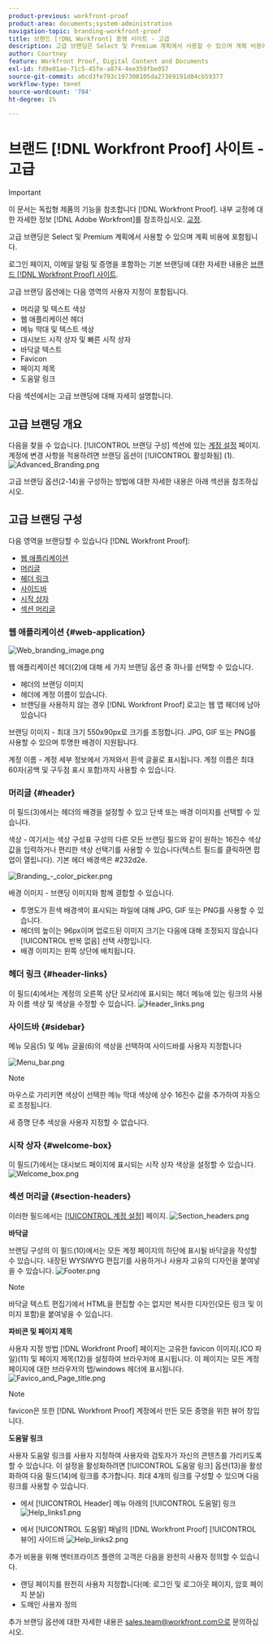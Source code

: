 ```yaml
---
product-previous: workfront-proof
product-area: documents;system-administration
navigation-topic: branding-workfront-proof
title: 브랜드 [!DNL Workfront] 증명 사이트 - 고급
description: 고급 브랜딩은 Select 및 Premium 계획에서 사용할 수 있으며 계획 비용에 포함됩니다.
author: Courtney
feature: Workfront Proof, Digital Content and Documents
exl-id: fd9e01ae-71c5-45fe-a874-4ee359fbe057
source-git-commit: a6cd3fe793c197308105da27369191d84cb59377
workflow-type: tm+mt
source-wordcount: '784'
ht-degree: 1%

---
```


# 브랜드 [!DNL Workfront Proof] 사이트 - 고급

>[!IMPORTANT]
>
>이 문서는 독립형 제품의 기능을 참조합니다 [!DNL Workfront Proof]. 내부 교정에 대한 자세한 정보 [!DNL Adobe Workfront]를 참조하십시오. [교정](../../../review-and-approve-work/proofing/proofing.md).

고급 브랜딩은 Select 및 Premium 계획에서 사용할 수 있으며 계획 비용에 포함됩니다.

로그인 페이지, 이메일 알림 및 증명을 포함하는 기본 브랜딩에 대한 자세한 내용은 [브랜드 [!DNL Workfront Proof] 사이트](../../../workfront-proof/wp-acct-admin/branding/brand-wp-site.md).

고급 브랜딩 옵션에는 다음 영역의 사용자 지정이 포함됩니다.

* 머리글 및 텍스트 색상
* 웹 애플리케이션 헤더
* 메뉴 막대 및 텍스트 색상
* 대시보드 시작 상자 및 빠른 시작 상자
* 바닥글 텍스트
* Favicon
* 페이지 제목
* 도움말 링크

다음 섹션에서는 고급 브랜딩에 대해 자세히 설명합니다.

## 고급 브랜딩 개요

다음을 찾을 수 있습니다. [!UICONTROL 브랜딩 구성] 섹션에 있는 [계정 설정](https://support.workfront.com/hc/en-us/sections/115000912147-Account-Settings) 페이지. 계정에 변경 사항을 적용하려면 브랜딩 옵션이 [!UICONTROL 활성화됨] (1).
![Advanced_Branding.png](assets/advanced-branding-350x618.png)

고급 브랜딩 옵션(2-14)을 구성하는 방법에 대한 자세한 내용은 아래 섹션을 참조하십시오.

## 고급 브랜딩 구성

다음 영역을 브랜딩할 수 있습니다 [!DNL Workfront Proof]:

* [웹 애플리케이션](#web-application)
* [머리글](#header)
* [헤더 링크](#header-links)
* [사이드바](#sidebar)
* [시작 상자](#welcome-box)
* [섹션 머리글](#section-headers)

### 웹 애플리케이션 {#web-application}

![Web_branding_image.png](assets/web-branding-image-350x181.png)

웹 애플리케이션 헤더(2)에 대해 세 가지 브랜딩 옵션 중 하나를 선택할 수 있습니다.

* 헤더의 브랜딩 이미지
* 헤더에 계정 이름이 있습니다.
* 브랜딩을 사용하지 않는 경우 [!DNL Workfront Proof] 로고는 웹 앱 헤더에 남아 있습니다

브랜딩 이미지 - 최대 크기 550x90px로 크기를 조정합니다. JPG, GIF 또는 PNG를 사용할 수 있으며 투명한 배경이 지원됩니다.

계정 이름 - 계정 세부 정보에서 가져와서 흰색 글꼴로 표시됩니다. 계정 이름은 최대 60자(공백 및 구두점 표시 포함)까지 사용할 수 있습니다.

### 머리글 {#header}

이 필드(3)에서는 헤더의 배경을 설정할 수 있고 단색 또는 배경 이미지를 선택할 수 있습니다.

색상 - 여기서는 색상 구성표 구성의 다른 모든 브랜딩 필드와 같이 원하는 16진수 색상 값을 입력하거나 편리한 색상 선택기를 사용할 수 있습니다(텍스트 필드를 클릭하면 팝업이 열립니다). 기본 헤더 배경색은 #232d2e.

![Branding_-_color_picker.png](assets/branding---color-picker-350x131.png)

배경 이미지 - 브랜딩 이미지와 함께 결합할 수 있습니다.

* 투명도가 흰색 배경색이 표시되는 파일에 대해 JPG, GIF 또는 PNG를 사용할 수 있습니다.
* 헤더의 높이는 96px이며 업로드된 이미지 크기는 다음에 대해 조정되지 않습니다 [!UICONTROL 반복 없음] 선택 사항입니다.
* 배경 이미지는 왼쪽 상단에 배치됩니다.

### 헤더 링크 {#header-links}

이 필드(4)에서는 계정의 오른쪽 상단 모서리에 표시되는 헤더 메뉴에 있는 링크의 사용자 이름 색상 및 색상을 수정할 수 있습니다.
![Header_links.png](assets/header-links-350x140.png)

### 사이드바 {#sidebar}

메뉴 모음(5) 및 메뉴 글꼴(6)의 색상을 선택하여 사이드바를 사용자 지정합니다

![Menu_bar.png](assets/menu-bar-350x490.png)

>[!NOTE]
>
>마우스로 가리키면 색상이 선택한 메뉴 막대 색상에 상수 16진수 값을 추가하여 자동으로 조정됩니다.

새 증명 단추 색상을 사용자 지정할 수 없습니다.

### 시작 상자 {#welcome-box}

이 필드(7)에서는 대시보드 페이지에 표시되는 시작 상자 색상을 설정할 수 있습니다.
![Welcome_box.png](assets/welcome-box-350x110.png)

### 섹션 머리글 {#section-headers}

이러한 필드에서는 [[!UICONTROL 계정 설정]](https://support.workfront.com/hc/en-us/sections/115000912147-Account-Settings) 페이지.
![Section_headers.png](assets/section-headers-350x138.png)

**바닥글**

브랜딩 구성의 이 필드(10)에서는 모든 계정 페이지의 하단에 표시될 바닥글을 작성할 수 있습니다. 내장된 WYSIWYG 편집기를 사용하거나 사용자 고유의 디자인을 붙여넣을 수 있습니다.
![Footer.png](assets/footer-350x157.png)

>[!NOTE]
>
>바닥글 텍스트 편집기에서 HTML을 편집할 수는 없지만 복사한 디자인(모든 링크 및 이미지 포함)을 붙여넣을 수 있습니다.

**파비콘 및 페이지 제목**

사용자 지정 방법 [!DNL Workfront Proof] 페이지는 고유한 favicon 이미지(.ICO 파일)(11) 및 페이지 제목(12)을 설정하여 브라우저에 표시됩니다. 이 페이지는 모든 계정 페이지에 대한 브라우저의 탭/windows 헤더에 표시됩니다.
![Favico_and_Page_title.png](assets/favico-and-page-title-350x95.png)

>[!NOTE]
>
>favicon은 또한 [!DNL Workfront Proof] 계정에서 만든 모든 증명을 위한 뷰어 창입니다.

**도움말 링크**

사용자 도움말 링크를 사용자 지정하여 사용자와 검토자가 자신의 콘텐츠를 가리키도록 할 수 있습니다. 이 설정을 활성화하려면 [!UICONTROL 도움말 링크] 옵션(13)을 활성화하여 다음 필드(14)에 링크를 추가합니다. 최대 4개의 링크를 구성할 수 있으며 다음 링크를 사용할 수 있습니다.

* 에서 [!UICONTROL Header] 메뉴 아래의 [!UICONTROL 도움말] 링크
   ![Help_links1.png](assets/help-links1-350x170.png)

* 에서 [!UICONTROL 도움말] 패널의 [!DNL Workfront Proof] [!UICONTROL 뷰어] 사이드바
   ![Help_links2.png](assets/help-links2-350x532.png)

추가 비용을 위해 엔터프라이즈 플랜의 고객은 다음을 완전히 사용자 정의할 수 있습니다.

* 랜딩 페이지를 완전히 사용자 지정합니다(예: 로그인 및 로그아웃 페이지, 암호 페이지 분실)
* 도메인 사용자 정의

추가 브랜딩 옵션에 대한 자세한 내용은 sales.team@workfront.com으로 문의하십시오.

<!--
<h2 data-mc-conditions="QuicksilverOrClassic.Draft mode">Custom Domains</h2>
-->

<!--
<p data-mc-conditions="QuicksilverOrClassic.Draft mode">Our Select and Premium plans include the option to purchase a fully-branded domain. This means that you can customize your URL as well as all links included in notification emails.&nbsp;</p>
-->

<!--
<p data-mc-conditions="QuicksilverOrClassic.Draft mode">For more information, please see&nbsp;<a href="../../../workfront-proof/wp-acct-admin/branding/configure-branded-domain-in-wp.md" class="MCXref xref">Configure a branded domain in Workfront Proof</a>.</p>
-->

<!--
<h2 data-mc-conditions="QuicksilverOrClassic.Draft mode">Custom Page Branding</h2>
-->

<!--
<p data-mc-conditions="QuicksilverOrClassic.Draft mode">Custom branding of the Workfront Proof pages is a paid service and by default&nbsp;includes full customization of the following:</p>
-->

<!--
  <li data-mc-conditions="QuicksilverOrClassic.Draft mode"><a href="https://app.proofhq.com/login">Log in/landing page</a> </li>
  -->

<!--
  <li data-mc-conditions="QuicksilverOrClassic.Draft mode"><a href="https://app.proofhq.com/logout">Logout page</a> </li>
  -->

<!--
  <li data-mc-conditions="QuicksilverOrClassic.Draft mode"><a href="https://app.proofhq.com/login/password">Forgot password page</a> </li>
  -->

<!--
<h3 data-mc-conditions="QuicksilverOrClassic.Draft mode">Design Elements</h3>
-->

<!--
<p data-mc-conditions="QuicksilverOrClassic.Draft mode">Please create your design&nbsp;in&nbsp;a .PSD file with all the elements placed in the separate layers - this will allow us to prepare the scalable pages for you.</p>
-->

<!--
<p data-mc-conditions="QuicksilverOrClassic.Draft mode">There are no particular restrictions on the .PSD files, and the look and layout of the pages is completely up to you. However please make sure that the key elements are included in your design:</p>
-->

<!--
<p data-mc-conditions="QuicksilverOrClassic.Draft mode"><strong>Login Page</strong> <br> <img src="assets/login-350x196.png" alt="login.png" style="width: 350;height: 196;"> </p>
-->

<!--
<p data-mc-conditions="QuicksilverOrClassic.Draft mode"><strong>Logout page</strong> <br> <img src="assets/logout-350x181.png" alt="logout.png" style="width: 350;height: 181;"> </p>
-->

<!--
<p data-mc-conditions="QuicksilverOrClassic.Draft mode"><strong>Forgot password</strong> <br> <img src="assets/forgot-password-350x177.png" alt="Forgot_password.png" style="width: 350;height: 177;"> </p>
-->

<!--
<p data-mc-conditions="QuicksilverOrClassic.Draft mode"><strong>Inactivity alert</strong> <br> <img src="assets/inactivity-350x255.png" alt="Inactivity.png" style="width: 350;height: 255;"> </p>
-->

<!--
<p data-mc-conditions="QuicksilverOrClassic.Draft mode"><strong>Invalid email address</strong> <br> <img src="assets/incorrect-password-350x210.png" alt="incorrect_password.png" style="width: 350;height: 210;"> </p>
-->

<!--
<p data-mc-conditions="QuicksilverOrClassic.Draft mode"><strong>Inactivity and incorrect email address</strong> <br> <img src="assets/inactivty-and-credentials-350x254.png" alt="inactivty_and_credentials.png" style="width: 350;height: 254;"> </p>
-->

<!--
<note type="note">
&nbsp;The separate designs for the alerts are not required. If you'd like us to leave the default style of the messages, as shown on the screencasts above, please let us know. The team will match the colors with your design.
</note>
-->

<!--
<p data-mc-conditions="QuicksilverOrClassic.Draft mode">If you'd like to have placeholder text in the text fields, please include this in your designs.</p>
-->

<!--
<note type="note">
The wording of the alerts cannot be changed as these are the system messages.
</note>
-->

<!--
<p data-mc-conditions="QuicksilverOrClassic.Draft mode"><strong>2. Fonts</strong> </p>
-->

<!--
<p data-mc-conditions="QuicksilverOrClassic.Draft mode">Please make sure that the text is not rasterized but kept as the text layers, unless you want the particular elements to be displayed as images on your landing pages.</p>
-->

<!--
<p data-mc-conditions="QuicksilverOrClassic.Draft mode">If you use custom fonts in your design, please make sure to include the following font files: EOT + .TTF + OTF + SVG + WOFF for support in all browsers.</p>
-->

<!--
<note type="note">
&nbsp; You need to hold an appropriate license, which allows implementing your selected fonts on the web pages.
</note>
-->

<!--
<p data-mc-conditions="QuicksilverOrClassic.Draft mode">If you use the standard and widely available fonts, the font files are not required. Please see the following lists for reference:</p>
-->

<!--
  <li data-mc-conditions="QuicksilverOrClassic.Draft mode"><a href="http://www.w3schools.com/cssref/css_websafe_fonts.asp">Websafe fonts listed in the standard Font families</a> </li>
  -->

<!--
  <li data-mc-conditions="QuicksilverOrClassic.Draft mode"><a href="https://www.google.com/fonts">Open Source Google fonts</a> </li>
  -->

<!--
<p data-mc-conditions="QuicksilverOrClassic.Draft mode"><strong>3. Screen resolution</strong> </p>
-->

<!--
<p data-mc-conditions="QuicksilverOrClassic.Draft mode">We support 1024x768 screen resolution (1366x768 for wide screens) and upwards. However, for the landing pages designs we do recommend using higher resolution for the better results on the various screens. The best practice would be to determine what screen resolution is the most common on your users' machines and prepare a slightly bigger design.</p>
-->

<!--
<p data-mc-conditions="QuicksilverOrClassic.Draft mode"><strong>4. Browsers compatibility</strong> </p>
-->

<!--
<p data-mc-conditions="QuicksilverOrClassic.Draft mode">The newer browsers generally don't require any custom code to display the pages properly. However, if your users have the older browser versions installed on their machines some code adjustments may be needed.</p>
-->

<!--
<p data-mc-conditions="QuicksilverOrClassic.Draft mode">By default we do prepare the pages compatible with the following browsers:</p>
-->

<!--
  <li data-mc-conditions="QuicksilverOrClassic.Draft mode">Internet Explorer 9+</li>
  -->

<!--
  <li data-mc-conditions="QuicksilverOrClassic.Draft mode">Safari 6.x+</li>
  -->

<!--
  <li data-mc-conditions="QuicksilverOrClassic.Draft mode">Chrome 22+ *</li>
  -->

<!--
  <li data-mc-conditions="QuicksilverOrClassic.Draft mode">Firefox 15+ *</li>
  -->

<!--
<p data-mc-conditions="QuicksilverOrClassic.Draft mode">* Preferred browsers </p>
-->

<!--
<note type="note"> Workfront Proof will not design your custom pages, the PSD files must be supplied by you, but if you have any questions, please contact our Support team.
</note>
-->

